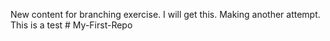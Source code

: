 New content for branching exercise. I will get this. Making another attempt. This is a test # My-First-Repo
